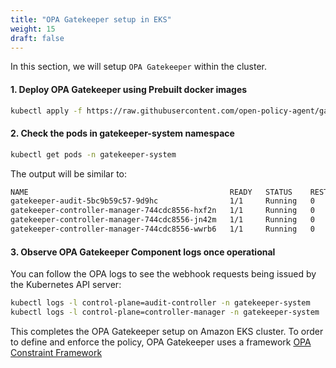 ```yaml
---
title: "OPA Gatekeeper setup in EKS"
weight: 15
draft: false
---
```


In this section, we will setup `OPA Gatekeeper` within the cluster.

#### 1. Deploy OPA Gatekeeper using Prebuilt docker images

```bash
kubectl apply -f https://raw.githubusercontent.com/open-policy-agent/gatekeeper/master/deploy/gatekeeper.yaml
```

#### 2. Check the pods in gatekeeper-system namespace

```bash
kubectl get pods -n gatekeeper-system
```

The output will be similar to:

```bash
NAME                                             READY   STATUS    RESTARTS   AGE
gatekeeper-audit-5bc9b59c57-9d9hc                1/1     Running   0          25s
gatekeeper-controller-manager-744cdc8556-hxf2n   1/1     Running   0          25s
gatekeeper-controller-manager-744cdc8556-jn42m   1/1     Running   0          25s
gatekeeper-controller-manager-744cdc8556-wwrb6   1/1     Running   0          25s
```

#### 3. Observe OPA Gatekeeper Component logs once operational

You can follow the OPA logs to see the webhook requests being issued by the Kubernetes API server:

```bash
kubectl logs -l control-plane=audit-controller -n gatekeeper-system
kubectl logs -l control-plane=controller-manager -n gatekeeper-system
```

This completes the OPA Gatekeeper setup on Amazon EKS cluster. To order to define and enforce the policy, OPA Gatekeeper uses a framework [OPA Constraint Framework](https://github.com/open-policy-agent/frameworks/tree/master/constraint)
